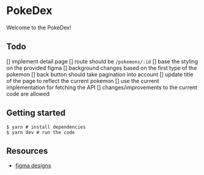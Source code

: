# PokeDex

Welcome to the PokeDex!

## Todo

[] implement detail page
  [] route should be `/pokemons/:id`
  [] base the styling on the provided figma
  [] background changes based on the first type of the pokemon
  [] back button should take pagination into account
  [] update title of the page to reflect the current pokemon
  [] use the current implementation for fetching the API
[] changes/improvements to the current code are allowed


## Getting started

```
$ yarn # install dependencies
$ yarn dev # run the code
```


## Resources

- [figma designs](https://www.figma.com/file/CmDy6LO2KB1dDxPHxMFGFx/Pokedex)
